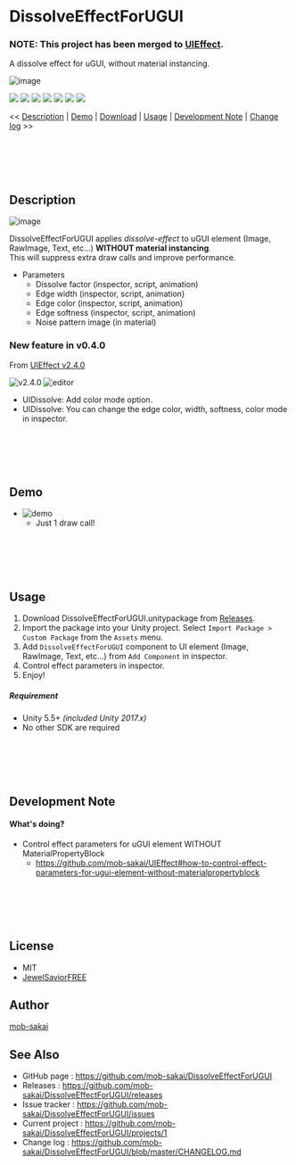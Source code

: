 DissolveEffectForUGUI
===

### NOTE: This project has been merged to [UIEffect](https://github.com/mob-sakai/UIEffect).

A dissolve effect for uGUI, without material instancing.

![image](https://user-images.githubusercontent.com/12690315/40378145-a7c0c8e0-5e2d-11e8-8cdd-70e40bcf0c71.png)

[![](https://img.shields.io/github/release/mob-sakai/DissolveEffectForUGUI.svg?label=latest%20version)](https://github.com/mob-sakai/DissolveEffectForUGUI/release)
[![](https://img.shields.io/github/release-date/mob-sakai/DissolveEffectForUGUI.svg)](https://github.com/mob-sakai/DissolveEffectForUGUI/releases)
![](https://img.shields.io/badge/requirement-Unity%205.5%2B-green.svg)
[![](https://img.shields.io/github/license/mob-sakai/DissolveEffectForUGUI.svg)](https://github.com/mob-sakai/DissolveEffectForUGUI/blob/master/LICENSE.txt)
[![](https://img.shields.io/github/last-commit/mob-sakai/DissolveEffectForUGUI/develop.svg?label=last%20commit)](https://github.com/mob-sakai/DissolveEffectForUGUI/commits/develop)
[![](https://img.shields.io/github/issues/mob-sakai/DissolveEffectForUGUI.svg)](https://github.com/mob-sakai/DissolveEffectForUGUI/issues)
[![](https://img.shields.io/github/commits-since/mob-sakai/DissolveEffectForUGUI/latest.svg)](https://github.com/mob-sakai/DissolveEffectForUGUI/compare/master...develop)


<< [Description](#Description) | [Demo](#demo) | [Download](https://github.com/mob-sakai/DissolveEffectForUGUI/releases) | [Usage](#usage) | [Development Note](#development-note) | [Change log](https://github.com/mob-sakai/DissolveEffectForUGUI/blob/develop/CHANGELOG.md) >>



<br><br><br><br>
## Description

![image](https://user-images.githubusercontent.com/12690315/40378124-978278e8-5e2d-11e8-9b16-96aaa8c7bc87.png)

DissolveEffectForUGUI applies _dissolve-effect_ to uGUI element (Image, RawImage, Text, etc...) **WITHOUT material instancing**.  
This will suppress extra draw calls and improve performance.

* Parameters
    * Dissolve factor (inspector, script, animation)
    * Edge width (inspector, script, animation)
    * Edge color (inspector, script, animation)
    * Edge softness (inspector, script, animation)
    * Noise pattern image (in material)



### New feature in v0.4.0

From [UIEffect v2.4.0](https://github.com/mob-sakai/UIEffect)

![v2.4.0](https://user-images.githubusercontent.com/12690315/40294019-a0bfb8aa-5d0e-11e8-8451-873502db6a99.gif)
![editor](https://user-images.githubusercontent.com/12690315/40294212-9e1b1ce2-5d0f-11e8-88ce-78a8c0523dc2.png)

* UIDissolve: Add color mode option.
* UIDissolve: You can change the edge color, width, softness, color mode in inspector.


<br><br><br><br>
## Demo

* ![demo](https://user-images.githubusercontent.com/12690315/39131616-dcf7ea60-474a-11e8-8e20-f9e5bd8b3f5c.gif)
    * Just 1 draw call!



<br><br><br><br>
## Usage

1. Download DissolveEffectForUGUI.unitypackage from [Releases](https://github.com/mob-sakai/DissolveEffectForUGUI/releases).
1. Import the package into your Unity project. Select `Import Package > Custom Package` from the `Assets` menu.
1. Add `DissolveEffectForUGUI` component to UI element (Image, RawImage, Text, etc...) from `Add Component` in inspector.
1. Control effect parameters in inspector.  
1. Enjoy!


##### Requirement

* Unity 5.5+ *(included Unity 2017.x)*
* No other SDK are required



<br><br><br><br>
## Development Note

#### What's doing?

* Control effect parameters for uGUI element WITHOUT MaterialPropertyBlock
    * https://github.com/mob-sakai/UIEffect#how-to-control-effect-parameters-for-ugui-element-without-materialpropertyblock



<br><br><br><br>
## License

* MIT
* [JewelSaviorFREE](http://www.jewel-s.jp/)



## Author

[mob-sakai](https://github.com/mob-sakai)



## See Also

* GitHub page : https://github.com/mob-sakai/DissolveEffectForUGUI
* Releases : https://github.com/mob-sakai/DissolveEffectForUGUI/releases
* Issue tracker : https://github.com/mob-sakai/DissolveEffectForUGUI/issues
* Current project : https://github.com/mob-sakai/DissolveEffectForUGUI/projects/1
* Change log : https://github.com/mob-sakai/DissolveEffectForUGUI/blob/master/CHANGELOG.md
